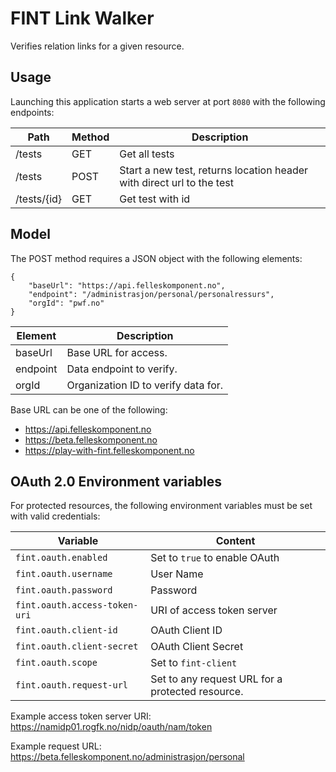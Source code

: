 # FINT Link Walker

Verifies relation links for a given resource.

## Usage

Launching this application starts a web server at port `8080` with the following endpoints:

| Path          | Method    | Description       |
|---------------|-----------|-------------------|
| /tests        | GET       | Get all tests     |
| /tests        | POST      | Start a new test, returns location header with direct url to the test  |
| /tests/{id}   | GET       | Get test with id  |

## Model

The POST method requires a JSON object with the following elements:

    {
        "baseUrl": "https://api.felleskomponent.no",
        "endpoint": "/administrasjon/personal/personalressurs",
        "orgId": "pwf.no"
    }
    
| Element  | Description                         |
|----------|-------------------------------------|
| baseUrl  | Base URL for access.                |
| endpoint | Data endpoint to verify.            |
| orgId    | Organization ID to verify data for. |

Base URL can be one of the following:
  - https://api.felleskomponent.no                   
  - https://beta.felleskomponent.no                  
  - https://play-with-fint.felleskomponent.no        


## OAuth 2.0 Environment variables

For protected resources, the following environment variables must be set with valid credentials:

| Variable                      | Content                                           |
|-------------------------------|---------------------------------------------------|
| `fint.oauth.enabled`          | Set to `true` to enable OAuth                     | 
| `fint.oauth.username`         | User Name                                         |
| `fint.oauth.password`         | Password                                          |
| `fint.oauth.access-token-uri` | URI of access token server                        |
| `fint.oauth.client-id`        | OAuth Client ID                                   |
| `fint.oauth.client-secret`    | OAuth Client Secret                               |
| `fint.oauth.scope`            | Set to `fint-client`                              |
| `fint.oauth.request-url`      | Set to any request URL for a protected resource.  | 

Example access token server URI: https://namidp01.rogfk.no/nidp/oauth/nam/token

Example request URL: https://beta.felleskomponent.no/administrasjon/personal
